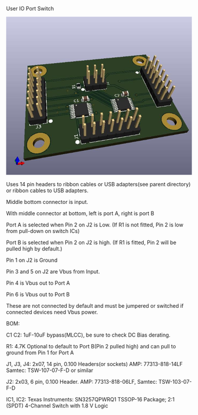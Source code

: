 User IO Port Switch

![](userioswitchhdr.jpg)

Uses 14 pin headers to ribbon cables or USB adapters(see parent directory) or ribbon cables to USB adapters.

Middle bottom connector is input.

With middle connector at bottom, left is port A, right is port B



Port A is selected when Pin 2 on J2 is Low. (If R1 is not fitted, Pin 2 is low from pull-down on switch ICs)

Port B is selected when Pin 2 on J2 is high. (If R1 is fitted, Pin 2 will be pulled high by default.)

Pin 1 on J2 is Ground

Pin 3 and 5 on J2 are Vbus from Input.

Pin 4 is Vbus out to Port A

Pin 6 is Vbus out to Port B

These are not connected by default and must be jumpered or switched if connected devices need Vbus power.


BOM:

C1 C2: 1uF-10uF bypass(MLCC), be sure to check DC Bias derating.

R1: 4.7K Optional to default to Port B(Pin 2 pulled high) and can pull to ground from Pin 1 for Port A

J1, J3, J4: 2x07, 14 pin, 0.100 Headers(or sockets) AMP: 77313-818-14LF Samtec: TSW-107-07-F-D or similar

J2: 2x03, 6 pin, 0.100 Header. AMP: 77313-818-06LF,  Samtec: TSW-103-07-F-D

IC1, IC2: Texas Instruments: SN3257QPWRQ1 TSSOP-16 Package; 2:1 (SPDT) 4-Channel Switch with 1.8 V Logic

